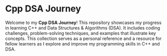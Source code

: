 # Cpp DSA Journey

Welcome to my **Cpp DSA Journey**! This repository showcases my progress in learning C++ and Data Structures & Algorithms (DSA). It includes coding challenges, problem-solving techniques, and examples that illustrate key concepts. This collection serves as a personal reference and a resource for fellow learners as I explore and improve my programming skills in C++ and DSA.
